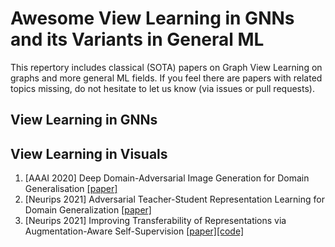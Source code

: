 # Awesome View Learning in GNNs and its Variants in General ML
This repertory includes classical (SOTA) papers on Graph View Learning on graphs and more general ML fields. If you feel there are papers with related topics missing, do not hesitate to let us know (via issues or pull requests).


## View Learning in GNNs

## View Learning in Visuals
1. [AAAI 2020] Deep Domain-Adversarial Image Generation for Domain Generalisation [[paper]](https://arxiv.org/pdf/2003.06054.pdf)
2. [Neurips 2021] Adversarial Teacher-Student Representation
Learning for Domain Generalization [[paper]](https://papers.nips.cc/paper/2021/file/a2137a2ae8e39b5002a3f8909ecb88fe-Paper.pdf)
3. [Neurips 2021] Improving Transferability of Representations
via Augmentation-Aware Self-Supervision [[paper]](https://arxiv.org/pdf/2111.09613.pdf)[[code]](https://github.com/hankook/augself)
